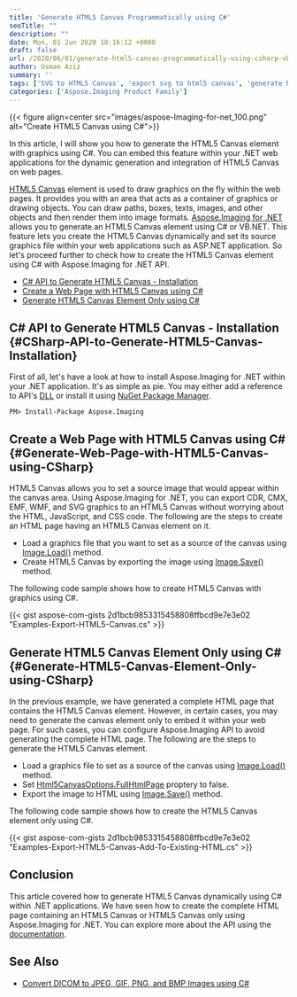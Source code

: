 ```yaml
---
title: 'Generate HTML5 Canvas Programmatically using C#'
seoTitle: ""
description: ""
date: Mon, 01 Jun 2020 18:16:12 +0000
draft: false
url: /2020/06/01/generate-html5-canvas-programmatically-using-csharp-vb.net/
author: Usman Aziz
summary: ''
tags: ['SVG to HTML5 Canvas', 'export svg to html5 canvas', 'generate html5 canvas using csharp']
categories: ['Aspose.Imaging Product Family']
---
```




{{< figure align=center src="images/aspose-Imaging-for-net_100.png" alt="Create HTML5 Canvas using C#">}}


In this article, I will show you how to generate the HTML5 Canvas element with graphics using C#. You can embed this feature within your .NET web applications for the dynamic generation and integration of HTML5 Canvas on web pages.

[HTML5 Canvas][1] element is used to draw graphics on the fly within the web pages. It provides you with an area that acts as a container of graphics or drawing objects. You can draw paths, boxes, texts, images, and other objects and then render them into image formats. [Aspose.Imaging for .NET][2] allows you to generate an HTML5 Canvas element using C# or VB.NET. This feature lets you create the HTML5 Canvas dynamically and set its source graphics file within your web applications such as ASP.NET application. So let's proceed further to check how to create the HTML5 Canvas element using C# with Aspose.Imaging for .NET API.

*   [C# API to Generate HTML5 Canvas - Installation][3]
*   [Create a Web Page with HTML5 Canvas using C#][4]
*   [Generate HTML5 Canvas Element Only using C#][5]

## C# API to Generate HTML5 Canvas - Installation {#CSharp-API-to-Generate-HTML5-Canvas-Installation}

First of all, let's have a look at how to install Aspose.Imaging for .NET within your .NET application. It's as simple as pie. You may either add a reference to API's [DLL][6] or install it using [NuGet Package Manager][7].

```
PM> Install-Package Aspose.Imaging
```

## Create a Web Page with HTML5 Canvas using C# {#Generate-Web-Page-with-HTML5-Canvas-using-CSharp}

HTML5 Canvas allows you to set a source image that would appear within the canvas area. Using Aspose.Imaging for .NET, you can export CDR, CMX, EMF, WMF, and SVG graphics to an HTML5 Canvas without worrying about the HTML, JavaScript, and CSS code. The following are the steps to create an HTML page having an HTML5 Canvas element on it.

*   Load a graphics file that you want to set as a source of the canvas using [Image.Load()][8] method.
*   Create HTML5 Canvas by exporting the image using [Image.Save()][9] method.

The following code sample shows how to create HTML5 Canvas with graphics using C#.

{{< gist aspose-com-gists 2d1bcb9853315458808ffbcd9e7e3e02 "Examples-Export-HTML5-Canvas.cs" >}}

## Generate HTML5 Canvas Element Only using C# {#Generate-HTML5-Canvas-Element-Only-using-CSharp}

In the previous example, we have generated a complete HTML page that contains the HTML5 Canvas element. However, in certain cases, you may need to generate the canvas element only to embed it within your web page. For such cases, you can configure Aspose.Imaging API to avoid generating the complete HTML page. The following are the steps to generate the HTML5 Canvas element.

*   Load a graphics file to set as a source of the canvas using [Image.Load()][10] method.
*   Set [Html5CanvasOptions.FullHtmlPage][11] proptery to false.
*   Export the image to HTML using [Image.Save()][12] method.

The following code sample shows how to create the HTML5 Canvas element only using C#.

{{< gist aspose-com-gists 2d1bcb9853315458808ffbcd9e7e3e02 "Examples-Export-HTML5-Canvas-Add-To-Existing-HTML.cs" >}}

## Conclusion

This article covered how to generate HTML5 Canvas dynamically using C# within .NET applications. We have seen how to create the complete HTML page containing an HTML5 Canvas or HTML5 Canvas only using Aspose.Imaging for .NET. You can explore more about the API using the [documentation][13].

## See Also

*   [Convert DICOM to JPEG, GIF, PNG, and BMP Images using C#][14]




[1]: https://en.wikipedia.org/wiki/Canvas_element
[2]: https://products.aspose.com/imaging/net
[3]: #CSharp-API-to-Generate-HTML5-Canvas-Installation
[4]: #Generate-Web-Page-with-HTML5-Canvas-using-CSharp
[5]: #Generate-HTML5-Canvas-Element-Only-using-CSharp
[6]: https://downloads.aspose.com/imaging/net
[7]: http://nuget.org/packages/Aspose.Imaging
[8]: https://apireference.aspose.com/imaging/net/aspose.imaging.image/load/methods/2
[9]: https://apireference.aspose.com/imaging/net/aspose.imaging.image/save/methods/3
[10]: https://apireference.aspose.com/imaging/net/aspose.imaging.image/load/methods/2
[11]: https://apireference.aspose.com/imaging/net/aspose.imaging.imageoptions/html5canvasoptions/properties/fullhtmlpage
[12]: https://apireference.aspose.com/imaging/net/aspose.imaging.image/save/methods/3
[13]: https://docs.aspose.com/display/imagingnet/
[14]: https://blog.aspose.com/2020/04/01/convert-dicom-to-jpeg-gif-png-bmp-images-in-csharp-net/






